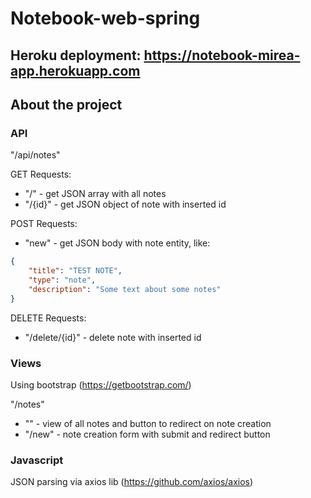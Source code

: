 # Notebook-web-spring

## Heroku deployment: https://notebook-mirea-app.herokuapp.com

## About the project

### API

"/api/notes"

GET Requests:

* "/" - get JSON array with all notes
* "/{id}" - get JSON object of note with inserted id

POST Requests:

* "new" - get JSON body with note entity, like:
```json
{
    "title": "TEST NOTE",
    "type": "note",
    "description": "Some text about some notes"
}
```

DELETE Requests:

* "/delete/{id}" - delete note with inserted id

### Views

Using bootstrap (https://getbootstrap.com/)

"/notes"

* "" - view of all notes and button to redirect on note creation
* "/new" - note creation form with submit and redirect button

### Javascript

JSON parsing via axios lib (https://github.com/axios/axios)
